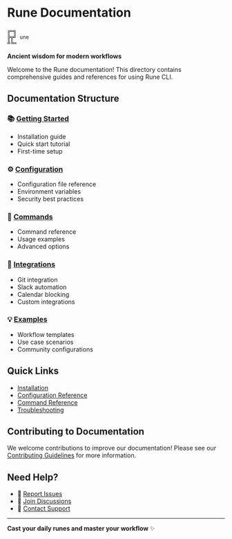 # Rune Documentation

```
╔═╗ 
╠╦╝ une
╩╚═ 
```

**Ancient wisdom for modern workflows**

Welcome to the Rune documentation! This directory contains comprehensive guides and references for using Rune CLI.

## Documentation Structure

### 📚 [Getting Started](./getting-started/)
- Installation guide
- Quick start tutorial
- First-time setup

### ⚙️ [Configuration](./configuration/)
- Configuration file reference
- Environment variables
- Security best practices

### 🔧 [Commands](./commands/)
- Command reference
- Usage examples
- Advanced options

### 🔗 [Integrations](./integrations/)
- Git integration
- Slack automation
- Calendar blocking
- Custom integrations

### 💡 [Examples](./examples/)
- Workflow templates
- Use case scenarios
- Community configurations

## Quick Links

- [Installation](./getting-started/installation.md)
- [Configuration Reference](./configuration/reference.md)
- [Command Reference](./commands/reference.md)
- [Troubleshooting](./getting-started/troubleshooting.md)

## Contributing to Documentation

We welcome contributions to improve our documentation! Please see our [Contributing Guidelines](../CONTRIBUTING.md) for more information.

## Need Help?

- 🐛 [Report Issues](https://github.com/johnferguson/rune/issues)
- 💬 [Join Discussions](https://github.com/johnferguson/rune/discussions)
- 📧 [Contact Support](mailto:support@rune.dev)

---

**Cast your daily runes and master your workflow** ✨